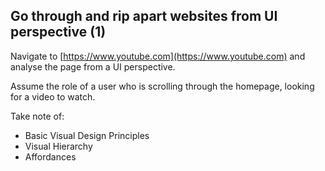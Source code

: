 ## Go through and rip apart websites from UI perspective (1)

Navigate to [https://www.youtube.com](https://www.youtube.com) and analyse the page from a UI perspective.

Assume the role of a user who is scrolling through the homepage, looking for a video to watch.

Take note of:
- Basic Visual Design Principles
- Visual Hierarchy
- Affordances